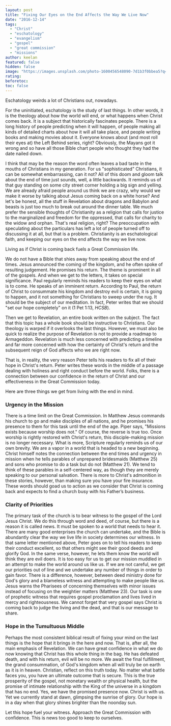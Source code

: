 ```yaml
---
layout: post
title: "Fixing Our Eyes on the End Affects the Way We Live Now"
date: "2016-12-14"
tags: 
  - "Christ"
  - "eschatology"
  - "evangelism"
  - "gospel"
  - "great commission"
  - "missions"
author: keelan
featured: false
hidden: false
image: "https://images.unsplash.com/photo-1600456548090-7d1b3f0bbea5?q=80&w=2070&auto=format&fit=crop&ixlib=rb-4.0.3&ixid=M3wxMjA3fDB8MHxwaG90by1wYWdlfHx8fGVufDB8fHx8fA%3D%3D"
rating:
beforetoc:
toc: false
---
```


Eschatology weirds a lot of Christians out, nowadays.

For the uninitiated, eschatology is the study of last things. In other words, it is the theology about how the world will end, or what happens when Christ comes back. It is a subject that historically fascinates people. There is a long history of people predicting when it will happen, of people making all kinds of detailed charts about how it will all take place, and people writing books and making movies about it. Everyone knows about (and most roll their eyes at) the Left Behind series, right? Obviously, the Mayans got it wrong and so have all those Bible chart people who thought they had the date nailed down.

I think that may be the reason the word often leaves a bad taste in the mouths of Christians in my generation. For us "sophisticated" Christians, it can be somewhat embarrassing, can it not? All of this doom and gloom talk about the end of time just sounds, well, a little backwards. It reminds us of that guy standing on some city street corner holding a big sign and yelling. We are already afraid people around us think we are crazy, why would we make it worse by talking about Jesus coming back on a white horse? And let's be honest, all the stuff in Revelation about dragons and Babylon and beasts is just too much to break out around the dinner table. We much prefer the sensible thoughts of Christianity as a religion that calls for justice to the marginalized and freedom for the oppressed, that calls for charity to the widow and orphan. That's real religion, right? The preoccupation with speculating about the particulars has left a lot of people turned off to discussing it at all, but that is a problem. Christianity is an eschatological faith, and keeping our eyes on the end affects the way we live now.

Living as if Christ is coming back fuels a Great Commission life.

We do not have a Bible that shies away from speaking about the end of times. Jesus announced the coming of the kingdom, and he often spoke of resulting judgement. He promises his return. The theme is prominent in all of the gospels. And when we get to the letters, it takes on special significance. Paul regularly reminds his readers to keep their eyes on what is to come. He speaks of an imminent return. According to Paul, the return of Christ to consummate his kingdom and destroy evil is certain, it is going to happen, and it not something for Christians to sweep under the rug. It should be the subject of our meditation. In fact, Peter writes that we should "set our hope completely" on it (1 Pet 1:13, _HCSB_).

Then we get to Revelation, an entire book written on the subject. The fact that this topic has a whole book should be instructive to Christians. Our theology is warped if it overlooks the last things. However, we must also be quick to realize the purpose of Revelation is not to provide a roadmap to Armageddon. Revelation is much less concerned with predicting a timeline and far more concerned with how the certainty of Christ's return and the subsequent reign of God affects who we are right now.

That is, in reality, the very reason Peter tells his readers to fix all of their hope in Christ's return. Peter writes these words in the middle of a passage dealing with holiness and right conduct before the world. Folks, there is a connection between our confidence in the return of Christ and our effectiveness in the Great Commission today.

Here are three things we get from living with the end in mind.

### Urgency in the Mission

There is a time limit on the Great Commission. In Matthew Jesus commands his church to go and make disciples of all nations, and he promises his presence to them for this task until the end of the age. Piper says, "Missions exists because worship does not." Of course, the reverse is true too. Once worship is rightly restored with Christ's return, this disciple-making mission is no longer necessary. What is more, Scripture regularly reminds us of our own brevity. We are a vapor in a world that is headed to a new beginning. Christ himself notes the connection between the end times and urgency in mission when he tells parables of unprepared bridesmaids (Matthew 25) and sons who promise to do a task but do not (Matthew 21). We tend to think of these parables in a self-centered way, as though they are merely speaking to our personal salvation. There is more to Christ's admonition in these stories, however, than making sure you have your fire insurance. These words should goad us to action as we consider that Christ is coming back and expects to find a church busy with his Father’s business.

### Clarity of Priorities

The primary task of the church is to bear witness to the gospel of the Lord Jesus Christ. We do this through word and deed, of course, but there is a reason it is called news. It must be spoken to a world that needs to hear it. There are many good enterprises the church can undertake, and the Bible is abundantly clear the way we live life in society determines our witness. In that same letter mentioned above, Peter goes on to tell his readers to keep their conduct excellent, so that others might see their good deeds and glorify God. In the same verse, however, he lets them know the world will think they are evil doers. It is too easy for us to get our mission muddled in an attempt to make the world around us like us. If we are not careful, we get our priorities out of line and we undertake any number of things in order to gain favor. There is a difference, however, between deed ministry done for God's glory and a blameless witness and attempting to make people like us. Jesus warns the Pharisees of concerning themselves with minor issues instead of focusing on the weightier matters (Matthew 23). Our task is one of prophetic witness that requires gospel proclamation and lives lived in mercy and righteousness. We cannot forget that very gospel says Christ is coming back to judge the living and the dead, and that is our message to share.

### Hope in the Tumultuous Middle

Perhaps the most consistent biblical result of fixing your mind on the last things is the hope that it brings in the here and now. That is, after all, the main emphasis of Revelation. We can have great confidence in what we do now knowing that Christ has this whole thing in the bag. He has defeated death, and with his return, evil will be no more. We await the final fulfillment, the grand consummation, of God's kingdom when all will truly be on earth as it is in heaven. Christian, reflect on this truth today. No matter what battle faces you, you have an ultimate outcome that is secure. This is the true prosperity of the gospel, not monetary wealth or physical health, but the promise of intimate relationship with the King of the universe in a kingdom that has no end. Yes, we have the promised presence now. Christ is with us. Yet we currently stand at dawn, glimpsing the sunrise of glory. Our hope is in a day when that glory shines brighter than the noonday sun.

Let this hope fuel your witness. Approach the Great Commission with confidence. This is news too good to keep to ourselves.
